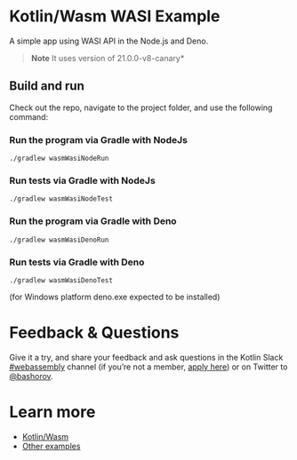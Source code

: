 # Kotlin/Wasm WASI Example

A simple app using WASI API in the Node.js and Deno.

> **Note**
> It uses version of 21.0.0-v8-canary*

## Build and run

Check out the repo, navigate to the project folder, and use the following command:

### Run the program via Gradle with NodeJs

`./gradlew wasmWasiNodeRun`

### Run tests via Gradle with NodeJs

`./gradlew wasmWasiNodeTest`

### Run the program via Gradle with Deno

`./gradlew wasmWasiDenoRun`

### Run tests via Gradle with Deno

`./gradlew wasmWasiDenoTest`

(for Windows platform deno.exe expected to be installed)

# Feedback & Questions

Give it a try, and share your feedback and ask questions in the Kotlin Slack [#webassembly](https://slack-chats.kotlinlang.org/c/webassembly) channel (if you’re not a member, [apply here](https://kotl.in/slack)) or on Twitter to [@bashorov](https://twitter.com/bashorov).

# Learn more

* [Kotlin/Wasm](https://kotl.in/wasm/)
* [Other examples](../../../#examples)